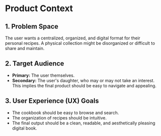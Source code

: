 # Product Context

## 1. Problem Space

The user wants a centralized, organized, and digital format for their personal recipes. A physical collection might be disorganized or difficult to share and maintain.

## 2. Target Audience

- **Primary:** The user themselves.
- **Secondary:** The user's daughter, who may or may not take an interest. This implies the final product should be easy to navigate and appealing.

## 3. User Experience (UX) Goals

- The cookbook should be easy to browse and search.
- The organization of recipes should be intuitive.
- The final output should be a clean, readable, and aesthetically pleasing digital book.
